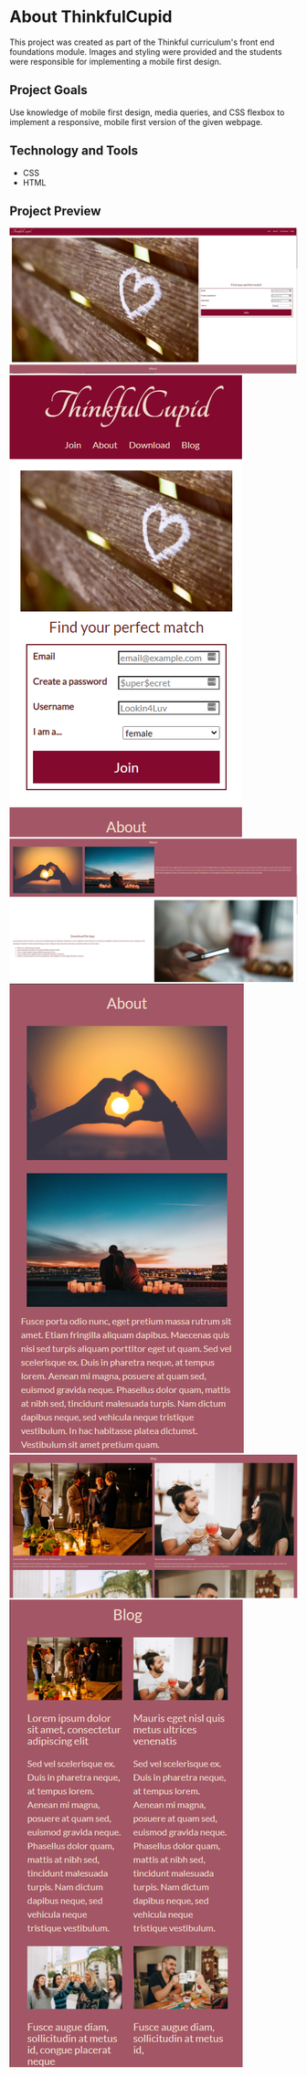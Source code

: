 # About ThinkfulCupid

This project was created as part of the Thinkful curriculum's front end foundations module.
Images and styling were provided and the students were responsible for implementing a mobile first design.

## Project Goals

Use knowledge of mobile first design, media queries, and CSS flexbox to implement a responsive, mobile first version of the given webpage.

## Technology and Tools

- CSS
- HTML

## Project Preview
![Desktop Main](preview-images/desktop-main.png)
![Mobile Main](preview-images/mobile-main.png)
![Desktop About](preview-images/desktop-about.png)
![Mobile About](preview-images/mobile-about.png)
![Desktop Blog](preview-images/desktop-blog.png)
![Mobile Blog](preview-images/mobile-blog.png)

